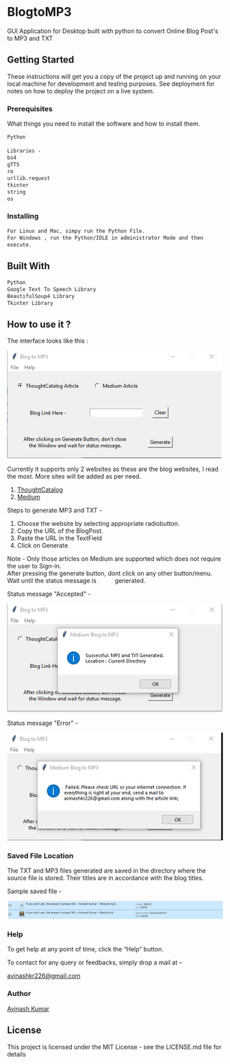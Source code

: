 <h1>BlogtoMP3</h1>
GUI Application for Desktop built with python to convert Online Blog Post's to MP3 and TXT 

<h2>Getting Started</h2>
These instructions will get you a copy of the project up and running on your local machine for development and testing purposes. See deployment for notes on how to deploy the project on a live system.

<h3>Prerequisites</h3>
What things you need to install the software and how to install them.

```
Python

Libraries - 
bs4
gTTS
re
urllib.request
tkinter
string
os
```
<h3>Installing</h3>

```
For Linux and Mac, simpy run the Python File.
For Windows , run the Python/IDLE in administrator Mode and then execute.
```
<h2>Built With</h2>
  
```
Python
Google Text To Speech Library
BeautifulSoup4 Library
Tkinter Library
```

<h2> How to use it ? </h2>
The interface looks like this :


![Blog2MP3 interface](/readme_1.jpg)

Currently it supports only 2 websites as these are the blog websites, I read the most. More sites will be added as per need.
1) [ThoughtCatalog](https://www.thoughtcatalog.com)
2) [Medium](https://www.medium.com)

Steps to generate MP3 and TXT -
1) Choose the website by selecting appropriate radiobutton.
2) Copy the URL of the BlogPost.
3) Paste the URL in the TextField
4) Click on Generate

Note - Only those articles on Medium are supported which does not require the user to Sign-in.
       <br>After pressing the generate button, dont click on any other button/menu. Wait until the status message is            generated.

Status message "Accepted" -

![Blog2MP3 Accepted](/readme_3.jpg)

Status message "Error" - 

![Blog2MP3 interface](/readme_2.jpg)

<h3> Saved File Location </h3>

The TXT and MP3 files generated are saved in the directory where the source file is stored. Their titles are in accordance with the blog titles.

Sample saved file - 

![Saved Files Location](/readme_4.jpg)

<h3> Help </h3>

To get help at any point of time, click the “Help” button.


To contact for any query or feedbacks, simply drop a mail at – <br>

avinashkr226@gmail.com <br>


<h3>Author</h3>

[Avinash Kumar](https://www.linkedin.com/in/akavinashkumar)


<h2>License</h2>
This project is licensed under the MIT License - see the LICENSE.md file for details
